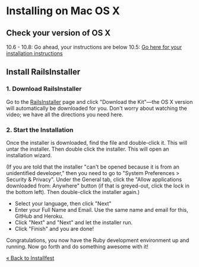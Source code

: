 # Installing on Mac OS X

## Check your version of OS X

10.6 - 10.8: Go ahead, your instructions are below
10.5: [Go here for your installation instructions](/installfest/install/osx-10-5)

## Install RailsInstaller

### 1. Download RailsInstaller

Go to the <a href="http://railsinstaller.org" target="_blank">RailsInstaller</a> 
page and click "Download the Kit"—the OS X version will 
automatically be downloaded for you. Don't worry about watching the video; we have all the directions you need here.

### 2. Start the Installation

Once the installer is downloaded, find the file and double-click it. This will untar the installer.
Then double click the installer. This will open an installation wizard. 

(If you are told that the installer "can't be opened because it is from an unidentified developer," 
then you need to go to "System Preferences > Security & Privacy". 
Under the General tab, click the "Allow applications downloaded from: Anywhere" button (if that is greyed-out, click the lock in the bottom left). 
Then double-click the installer again.)

* Select your language, then click "Next"
* Enter your Full Name and Email. Use the same name and email for this, GitHub and Heroku. 
* Click "Next" and "Next" and let the installer run.
* Click "Finish" and you are done!

Congratulations, you now have the Ruby development environment up and running. Now go forth and do something awesome with it!

[« Back to Installfest](/installfest)

